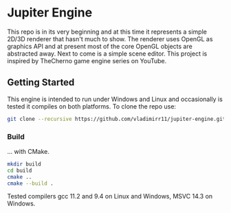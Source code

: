 # Jupiter Engine 
This repo is in its very beginning and at this time it represents a simple 2D/3D renderer that hasn't much to show. The renderer uses OpenGL as graphics API and at present most of the core OpenGL objects are abstracted away. Next to come is a simple scene editor. This project is inspired by TheCherno game engine series on YouTube.

## Getting Started 
This engine is intended to run under Windows and Linux and occasionally is tested it compiles on both platforms. To clone the repo use:
```bash
git clone --recursive https://github.com/vladimirr11/jupiter-engine.git
```

### Build 
... with CMake. 
```bash
mkdir build
cd build
cmake ..
cmake --build .
```
Tested compilers gcc 11.2 and 9.4 on Linux and Windows, MSVC 14.3 on Windows. 

